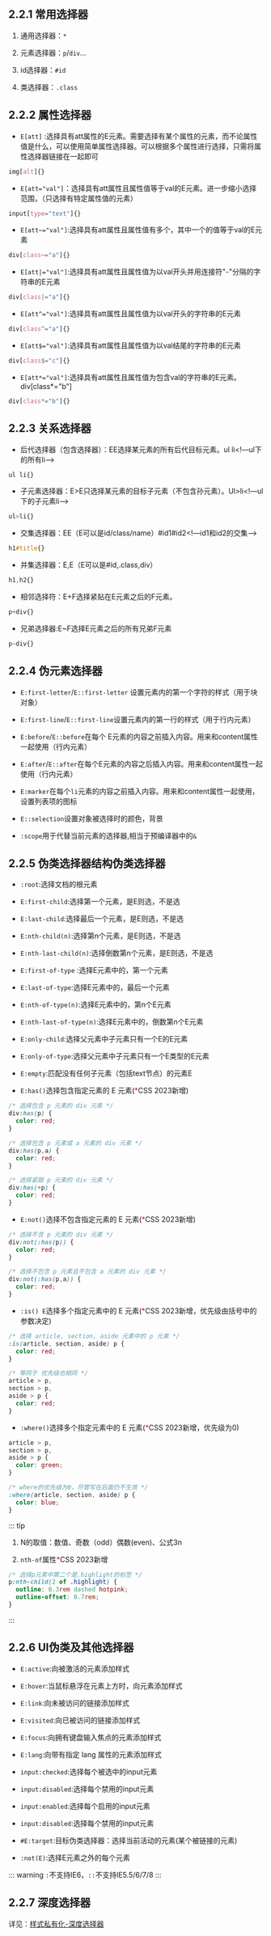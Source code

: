 ## 2.2.1 常用选择器

1. 通用选择器：`*`

2. 元素选择器：`p`/`div`...

3. id选择器：`#id`

4. 类选择器：`.class`


## 2.2.2 属性选择器

* `E[att]` :选择具有att属性的E元素。需要选择有某个属性的元素，而不论属性值是什么，可以使用简单属性选择器。可以根据多个属性进行选择，只需将属性选择器链接在一起即可
```css
img[alt]{}
```
* `E[att="val"]`：选择具有att属性且属性值等于val的E元素。进一步缩小选择范围，（只选择有特定属性值的元素）
```css
input[type="text"]{}
```
* `E[att~="val"]`:选择具有att属性且属性值有多个，其中一个的值等于val的E元素
```css
div[class~="a"]{}
```
* `E[att|="val"]`:选择具有att属性且属性值为以val开头并用连接符"-"分隔的字符串的E元素
```css
div[class|="a"]{}
```
* `E[att^="val"]`:选择具有att属性且属性值为以val开头的字符串的E元素
```css
div[class^="a"]{}
```
* `E[att$="val"]`:选择具有att属性且属性值为以val结尾的字符串的E元素
```css
div[class$="c"]{}
```
* `E[att*="val"]`:选择具有att属性且属性值为包含val的字符串的E元素。div[class*="b"]
```css
div[class*="b"]{}
```
## 2.2.3 关系选择器

* 后代选择器（包含选择器）：EE选择某元素的所有后代目标元素。ul li<!—ul下的所有li-->
 ```css
 ul li{}
  ```
* 子元素选择器：E>E只选择某元素的目标子元素（不包含孙元素）。Ul>li<!—ul下的子元素li-->
 ```css
 ul>li{}
  ```
* 交集选择器：EE（E可以是id/class/name）#id1#id2<!—id1和id2的交集-->
 ```css
h1#title{}
  ```
* 并集选择器：E,E（E可以是#id,.class,div）
 ```css
h1,h2{}
  ```
* 相邻选择符：E+F选择紧贴在E元素之后的F元素。
 ```css
p+div{}
  ```
* 兄弟选择器:E~F选择E元素之后的所有兄弟F元素
 ```css
p~div{}
  ```
## 2.2.4 伪元素选择器

* `E:first-letter`/`E::first-letter` 设置元素内的第一个字符的样式（用于块对象）

* `E:first-line`/`E::first-line`设置元素内的第一行的样式（用于行内元素）

* `E:before`/`E::before`在每个 E元素的内容之前插入内容。用来和content属性一起使用（行内元素）


* `E:after`/`E::after`在每个E元素的内容之后插入内容。用来和content属性一起使用（行内元素）

* `E:marker`在每个`li`元素的内容之前插入内容。用来和content属性一起使用，设置列表项的图标

* `E::selection`设置对象被选择时的颜色，背景

* `:scope`用于代替当前元素的选择器,相当于预编译器中的`&`
## 2.2.5 伪类选择器结构伪类选择器

* `:root`:选择文档的根元素

* `E:first-child`:选择第一个元素，是E则选，不是选

* `E:last-child`:选择最后一个元素，是E则选，不是选

* `E:nth-child(n)`:选择第n个元素，是E则选，不是选

* `E:nth-last-child(n)`:选择倒数第n个元素，是E则选，不是选



* `E:first-of-type` :选择E元素中的，第一个元素

* `E:last-of-type`:选择E元素中的，最后一个元素

* `E:nth-of-type(n)`:选择E元素中的，第n个E元素

* `E:nth-last-of-type(n)`:选择E元素中的，倒数第n个E元素



* `E:only-child`:选择父元素中子元素只有一个E的E元素

* `E:only-of-type`:选择父元素中子元素只有一个E类型的E元素

* `E:empty`:匹配没有任何子元素（包括text节点）的元素E

* `E:has()`选择包含指定元素的 E 元素(<span style="color: red">*</span>CSS 2023新增)
```css
/* 选择包含 p 元素的 div 元素 */
div:has(p) {
  color: red;
}

/* 选择包含 p 元素或 a 元素的 div 元素 */
div:has(p,a) {
  color: red;
}

/* 选择紧跟 p 元素的 div 元素 */
div:has(+p) {
  color: red;
}
```

* `E:not()`选择不包含指定元素的 E 元素(<span style="color: red">*</span>CSS 2023新增)

```css
/* 选择不含 p 元素的 div 元素 */
div:not(:has(p)) {
  color: red;
}

/* 选择不包含 p 元素且不包含 a 元素的 div 元素 */
div:not(:has(p,a)) {
  color: red;
}
```


* `:is() E`选择多个指定元素中的 E 元素(<span style="color: red">*</span>CSS 2023新增，优先级由括号中的参数决定)

```css
/* 选择 article, section, aside 元素中的 p 元素 */
:is(article, section, aside) p {
  color: red;
}

/* 等同于 优先级也相同 */
article > p,
section > p,
aside > p {
  color: red;
}

```

* `:where()`选择多个指定元素中的 E 元素(<span style="color: red">*</span>CSS 2023新增，优先级为0)

```css
article > p,
section > p,
aside > p {
  color: green;
}

/* where的优先级为0，尽管写在后面仍不生效 */
:where(article, section, aside) p {
  color: blue;
}
```

::: tip
1. N的取值：数值、奇数（odd）偶数(even)、公式3n

2. `nth-of`属性<span style="color: red">*</span>CSS 2023新增    
```css
/* 选择p元素中第二个是.highlight的标签 */
p:nth-child(2 of .highlight) {
  outline: 0.3rem dashed hotpink;
  outline-offset: 0.7rem;
}
```
:::

## 2.2.6 UI伪类及其他选择器


* `E:active`:向被激活的元素添加样式

* `E:hover`:当鼠标悬浮在元素上方时，向元素添加样式

* `E:link`:向未被访问的链接添加样式

* `E:visited`:向已被访问的链接添加样式

* `E:focus`:向拥有键盘输入焦点的元素添加样式

* `E:lang`:向带有指定 lang 属性的元素添加样式

* `input:checked`:选择每个被选中的input元素

* `input:disabled`:选择每个禁用的input元素

* `input:enabled`:选择每个启用的input元素 

* `input:disabled`:选择每个禁用的input元素

* `#E:target`:目标伪类选择器：选择当前活动的元素(某个被链接的元素)

* `:not(E)`:选择E元素之外的每个元素

::: warning
`:`不支持IE6，`::`不支持IE5.5/6/7/8
:::


## 2.2.7 深度选择器

详见：[样式私有化-深度选择器](/jaqi.note/frontend/css/introduction/#深度选择器)